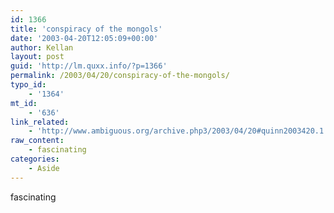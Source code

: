 ```yaml
---
id: 1366
title: 'conspiracy of the mongols'
date: '2003-04-20T12:05:09+00:00'
author: Kellan
layout: post
guid: 'http://lm.quxx.info/?p=1366'
permalink: /2003/04/20/conspiracy-of-the-mongols/
typo_id:
    - '1364'
mt_id:
    - '636'
link_related:
    - 'http://www.ambiguous.org/archive.php3/2003/04/20#quinn2003420.1'
raw_content:
    - fascinating
categories:
    - Aside
---
```


fascinating